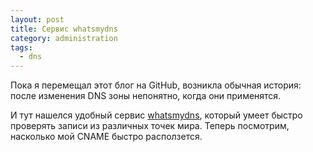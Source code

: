 ```yaml
---
layout: post
title: Сервис whatsmydns
category: administration
tags:
  - dns
---
```


Пока я перемещал этот блог на GitHub, возникла обычная история: после изменения DNS зоны непонятно, когда они применятся.

И тут нашелся удобный сервис [whatsmydns](https://www.whatsmydns.net), который умеет быстро проверять записи из различных точек мира. Теперь посмотрим, насколько мой CNAME быстро расползется.

